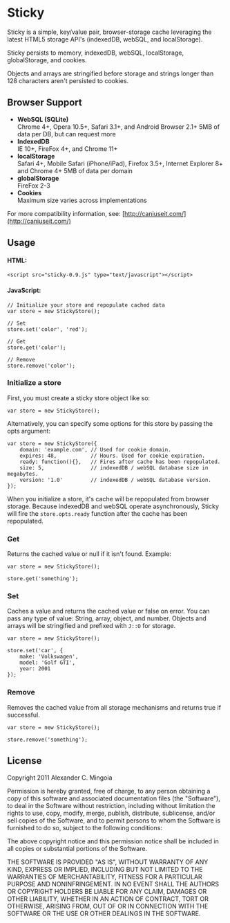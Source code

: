 # Sticky

Sticky is a simple, key/value pair, browser-storage cache leveraging the latest HTML5 storage API's (indexedDB, webSQL, and localStorage).

Sticky persists to memory, indexedDB, webSQL, localStorage, globalStorage, and cookies.

Objects and arrays are stringified before storage and strings longer than 128 characters aren't persisted to cookies.

## Browser Support

* **WebSQL (SQLite)**  
Chrome 4+, Opera 10.5+, Safari 3.1+, and Android Browser 2.1+
5MB of data per DB, but can request more
* **IndexedDB**  
IE 10+, FireFox 4+, and Chrome 11+
* **localStorage**  
Safari 4+, Mobile Safari (iPhone/iPad), Firefox 3.5+, Internet Explorer 8+ and Chrome 4+
5MB of data per domain
* **globalStorage**  
FireFox 2-3
* **Cookies**  
Maximum size varies across implementations

For more compatibility information, see: [http://caniuseit.com/](http://caniuseit.com/)

## Usage

#### HTML:

    <script src="sticky-0.9.js" type="text/javascript"></script>

#### JavaScript:

    // Initialize your store and repopulate cached data
    var store = new StickyStore();

    // Set
    store.set('color', 'red');

    // Get
    store.get('color');

    // Remove
    store.remove('color');

### Initialize a store

First, you must create a sticky store object like so:

    var store = new StickyStore();

Alternatively, you can specify some options for this store by passing the opts argument:

    var store = new StickyStore({
        domain: 'example.com', // Used for cookie domain.
        expires: 48,           // Hours. Used for cookie expiration.
        ready: function(){},   // Fires after cache has been repopulated.
        size: 5,               // indexedDB / webSQL database size in megabytes.
        version: '1.0'         // indexedDB / webSQL database version.
    });

When you initialize a store, it's cache will be repopulated from browser storage. Because indexedDB and webSQL operate asynchronously, Sticky will fire the ```store.opts.ready``` function after the cache has been repopulated.


### Get

Returns the cached value or null if it isn't found. Example:

    var store = new StickyStore();

    store.get('something');

### Set

Caches a value and returns the cached value or false on error. You can pass any type of value: String, array, object, and number. Objects and arrays will be stringified and prefixed with ```J::O``` for storage.

    var store = new StickyStore();

    store.set('car', {
        make: 'Volkswagen',
        model: 'Golf GTI',
        year: 2001
    });

### Remove

Removes the cached value from all storage mechanisms and returns true if successful.

    var store = new StickyStore();

    store.remove('something');

## License

Copyright 2011 Alexander C. Mingoia

Permission is hereby granted, free of charge, to any person obtaining a copy of this software and associated documentation files (the "Software"), to deal in the Software without restriction, including without limitation the rights to use, copy, modify, merge, publish, distribute, sublicense, and/or sell copies of the Software, and to permit persons to whom the Software is furnished to do so, subject to the following conditions:

The above copyright notice and this permission notice shall be included in all copies or substantial portions of the Software.

THE SOFTWARE IS PROVIDED "AS IS", WITHOUT WARRANTY OF ANY KIND, EXPRESS OR IMPLIED, INCLUDING BUT NOT LIMITED TO THE WARRANTIES OF MERCHANTABILITY, FITNESS FOR A PARTICULAR PURPOSE AND NONINFRINGEMENT. IN NO EVENT SHALL THE AUTHORS OR COPYRIGHT HOLDERS BE LIABLE FOR ANY CLAIM, DAMAGES OR OTHER LIABILITY, WHETHER IN AN ACTION OF CONTRACT, TORT OR OTHERWISE, ARISING FROM, OUT OF OR IN CONNECTION WITH THE SOFTWARE OR THE USE OR OTHER DEALINGS IN THE SOFTWARE.
